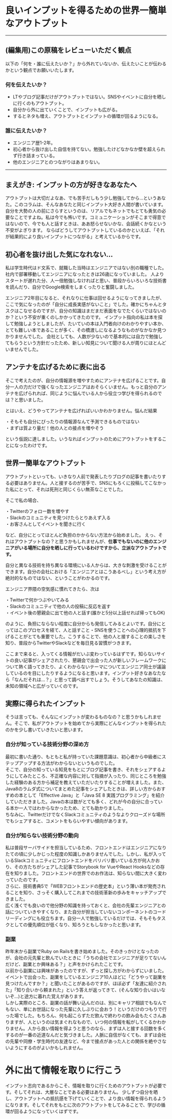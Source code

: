 # 良いインプットを得るための世界一簡単なアウトプット

----------------------------
## (編集用)この原稿をレビューいただく観点
以下の「何を・誰に伝えたいか？」から外れていないか、伝えたいことが伝わるかという観点でお願いいたします。

### 何を伝えたいか？
- LTやブログ記事だけがアウトプットではない。SNSやイベントに自分を晒しに行くのもアウトプット。
- 自分から外に出ていくことで、インプットも広がる。
- するとネタも増え、アウトプットとインプットの循環が回るようになる。

### 誰に伝えたいか？
- エンジニア歴1-2年。
- 初心者から抜け出した自信を持てない。勉強したけどなかなか壁を超えられず行き詰まっている。
- 他のエンジニアとのつながりはあまりない。

----------------------------



## まえがき: インプットの方が好きなあなたへ
アウトプットは大切だよなあ、でも苦手だしもう少し勉強してから...というあなた。このコラムは、そんなあなたと同じインプット大好き人間が書いています。
自分を大勢の人の前にさらすというのは、リアルでもネットでもとても勇気の必要なことですよね。私は今でも怖いです。コミュニケーションがそこまで得意ではないので、今でも人と話すときは、ああ怒らせないかな、会話続くかなという不安がよぎります。
ならばどうしてアウトプットしているのかといえば、「それが結果的により良いインプットにつながる」と考えているからです。

## 初心者を抜け出した気になれない...
私は学生時代はド文系で、就職した当時はエンジニアではない別の職種でした。社内で部署移動してエンジニアになったときは26歳になっていました。
人よりスタートが遅れた分、人一倍勉強しなければと思い、普段からいろいろな技術書を読んだり、自分でGoogle検索をしまくったりと奮闘しました。

エンジニア2年目になると、それなりに仕事は回せるようになってきましたが、ここで気になったのが「自分に成長実感がないこと」でした。確かにちゃんとタスクはこなせるのですが、自分の知識はまだまだ表面をなでたくらいではないのか？という不安が重くのしかかってきたのです。
インプット指向の私は本を探して勉強しようとしましたが、たいていの本は入門者向けのわかりやすい本か、とても難しい本であることが多く、その橋渡しになるようなものがなかなか見つかりませんでした。
会社としても、人数が少ないので基本的には自力で勉強してもらうという方針だったため、新しい知見について聞ける人が周りにほとんどいませんでした。

## アンテナを広げるために表に出る
そこで考えたのが、自分の情報源を増やすためにアンテナを広げることです。自分一人の力だけで強くなったエンジニアはおそらくいません。もっと自分のアンテナを広げられれば、同じように悩んでいる人から役立つ学びを得られるのでは？と思いました。

とはいえ、どうやってアンテナを広げればいいかわかりません。悩んだ結果

・そもそも自分にぴったりの情報源なんて予測できるものではない    
・まずは質より量だ！他の人との接点を増やそう

という仮説に達しました。いうなればインプットのためにアウトプットをすることになったわけです。

## 世界一簡単なアウトプット
アウトプットといっても、いきなり人前で発表したりブログの記事を書いたりする必要はありません。人と接するのが苦手で、SNSにもろくに投稿してこなかった私にとって、それは死刑と同じくらい無茶なことでした。

そこで私の場合、

・Twitterのフォロー数を増やす    
・Slackのコミュニティを見つけたらとりあえず入る    
・お客さんとしてイベントを聞きに行く     

など、自分にとってほとんど負担のかからない方法から始めました。
えっ、それはアウトプットなの？と思うかもしれませんが、**仕事でもないのに他のエンジニアがいる場所に自分を晒しに行っているわけですから、立派なアウトプットです。**

自分と異なる技術を持ち異なる環境にいる人からは、大きな刺激を受けることができます。自分の会社における「エンジニアとはこうあるべし」という考え方が絶対的なものではない、ということがわかるのです。

エンジニア界隈の空気感に慣れてきたら、次は

・Twitterで何かつぶやいてみる    
・Slackのコミュニティで他の人の投稿に反応を返す    
・イベント後の懇親会に出て他の人と話す(誰かと5分以上話せれば帰ってもOK)    

のように、負担にならない程度に自分からも発信してみるとよいです。自分にとってはこのプロセスを経て、人と話すこと・SNSを使うことへの心理的抵抗を下げることがとても重要でした。こうすることで、他の人と接することの楽しさを知り、普段からTwitterやSlackなどを毎日見る習慣がつきます。

ここまで来ると、入ってくる情報がだいぶ変わっているはずです。知らないサイトの良い記事がシェアされたり、懇親会で出会った人が新しいフレームワークについて熱く語ってきたり、よくわからないテーマについてエンジニア同士が議論しているのを目にしたりするようになると思います。インプット好きなあなたなら「なんだそれは...？」と思って調べ出すでしょう。そうしてあなたの知識は、未知の領域へと広がっていくのです。

## 実際に得られたインプット
そうは言っても、そんなにインプットが変わるものなの？と思うかもしれません。そこで、私がアウトプットを始めてから実際にどんなインプットを得られたのかを少し書いていきたいと思います。

### 自分が知っている技術分野の深め方
最初に書いた通り、もともと私が持っていた課題意識は、初心者から中級者にステップアップする方法がわからないというものでした。    
そこで、自分の知っている知見をもとにブログ記事を書き、それをシェアするようにしてみたところ、不正確な内容に対して指摘が入ったり、同じところを勉強した経験のある方から補足を教えていただいたりすることが増えました。また、Java8のラムダ式についてまとめた記事をシェアしたときは、詳しい方からおすすめの本として「Effective Java」と「Java SE 8 実践プログラミング」を紹介していただきました。Javaの本は数がとても多く、どれが今の自分に合っている本か一人ではわからなかったため、とても助かりました。    
ちなみに、TwitterだけでなくSlackコミュニティのようなよりクローズドな場所でもシェアすると、コメントをもらいやすい傾向があります。

### 自分が知らない技術分野の動向
私は普段サーバサイドを担当しているため、フロントエンドはエンジニアになりたての頃に少しかじった程度の知識しかありませんでした。しかし、私が入っているSlackコミュニティにフロントエンドをバリバリ書いている方が何人かおり、その方たちがシェアした記事でStorybook for VueやReact Hooksなどの存在を知りました。フロントエンドの世界でのお作法は、知らない間に大きく変わっていたのです。    
さらに、技術書典5で「WEBフロントエンドの歴史本」という薄い本が発売されることを知り、さっそく購入してこれまでの技術革新の歩みをキャッチアップできました。    
広く浅くでも良いので他分野の知識を持っておくと、会社の先輩エンジニアとの話についていきやすくなり、また自分が担当していないコンポーネントのコードリーディングにも役立ちます。自分一人で勉強しているだけでは、そもそもタスクとしての優先順位が低くなり、知ろうともしなかったと思います。

### 副業
昨年末から副業でRuby on Railsを書き始めました。そのきっかけとなったのが、会社の元先輩と飲んでいたときに「うちの会社でエンジニアが足りてないんだけど、副業とか興味ある？」と声をかけられたことです。    
以前から副業には興味があったのですが、ずっと探し方がわからずにいました。イベントで出会った、副業をしているエンジニア10人ほどに「どうやって副業を見つけたんですか？」と聞いたことがあるのですが、ほぼ必ず「友達に紹介された」「知り合いから頼まれた」という答えが返ってきて、(そんな知り合いはいないぞ...)と途方に暮れた覚えがあります。    
しかし実際のところ、副業の話が舞い込んだのは、別にキャリア相談でもなんでもない、単にお世話になった先輩に久しぶりに会おう！というだけのつもりで行った場でした。もちろん、何も起こらずただ飲んで終わりの飲み会もたくさんありますが、人というのは気まぐれなもので、いつ何の情報を転がしてくるかわかりません。人から良い情報を得ようと思うのなら、まずは人と接する回数を多くするのが一番の近道なんだと気づきました。人脈に自信がなくても、まずは会社の先輩や同僚・学生時代の友達など、今まで接点があった人との関係を絶やさないようにするのがよいかもしれません。

# 外に出て情報を取りに行こう
インプット志向であるからこそ、情報を取りに行くためのアウトプットが必要です。そしてそれは、大層なことである必要はありません。
少しずつ自分を晒し、アウトプットへの抵抗感を下げていくことで、より良い情報を得られるようになります。そしてそれをもとに次のアウトプットをしてみることで、学びの循環が回るようになっていくはずです。